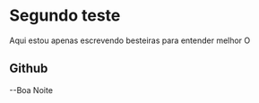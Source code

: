 # Segundo teste
Aqui estou apenas escrevendo besteiras para entender melhor 
                      O
                      
## Github                      
  --Boa Noite
